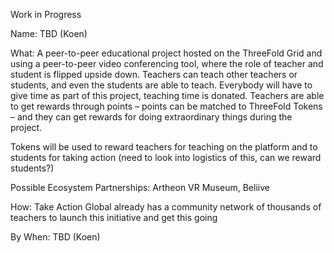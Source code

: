 Work in Progress

Name: TBD (Koen)
 
What: A peer-to-peer educational project hosted on the ThreeFold Grid and using a peer-to-peer video conferencing tool, where the role of teacher and student is flipped upside down. Teachers can teach other teachers or students, and even the students are able to teach. Everybody will have to give time as part of this project, teaching time is donated. Teachers are able to get rewards through points – points can be matched to ThreeFold Tokens – and they can get rewards for doing extraordinary things during the project.

Tokens will be used to reward teachers for teaching on the platform and to students for taking action (need to look into logistics of this, can we reward students?)

Possible Ecosystem Partnerships: Artheon VR Museum, Beliive

How: Take Action Global already has a community network of thousands of teachers to launch this initiative and get this going

By When: TBD (Koen)

